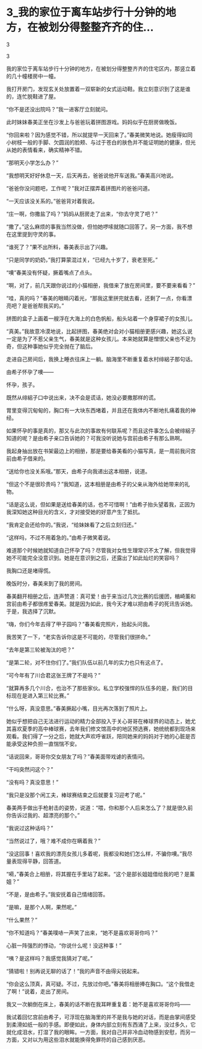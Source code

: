# 3_我的家位于离车站步行十分钟的地方，在被划分得整整齐齐的住...

3

3

我的家位于离车站步行十分钟的地方，在被划分得整整齐齐的住宅区内，那竖立着的几十幢楼房中一幢。

我打开房门，发现玄关处放置着一双崭新的女式运动鞋。我立刻意识到了这是谁的，连忙脱鞋进了屋。

“你不是还没出院吗？”我一进客厅立刻就问。

此时妹妹春美正坐在沙发上与爸爸玩着拼图游戏。妈妈似乎在厨房做晚饭。

“你回来啦？因为感觉不错，所以就提早一天回来了。”春美微笑地说。她瘦得如同小树枝一般的手脚、欠圆润的脸颊、与过于苍白的肤色并不能证明她的健康，但光从她的表情看来，确实精神不错。

“那明天小学怎么办？”

“我想明天好好休息一天，后天再去，爸爸说他开车送我。”春美高兴地说。

“爸爸你没问题吧，工作呢？”我对正摆弄着拼图片的爸爸问道。

“一天应该没关系的。”爸爸背对着我说。

“庄一啊，你撒盐了吗？”妈妈从厨房走了出来，“你去守灵了吧？”

“撒了。”这么麻烦的事我当然没做，但怕她啰嗦就随口回答了。另一方面，我不想在这里提到守灵的事。

“谁死了？”果不出所料，春美表示出了兴趣。

“只是同学的奶奶，”我打算蒙混过关，“已经九十岁了，衰老至死。”

“噢”春美没有怀疑，撅着嘴点了点头。

“啊，对了，前几天跟你说过的小猫相册，我借来了放在房间里，要不要来看看？”

“哇，真的吗？”春美的眼睛闪着光，“那我这里拼完就去看，还剩了一点，你看漂亮吧？是爸爸帮我买的。”

拼图的盒子上画着一艘浮在大海上的白色帆船，船头站着一个身穿裙子的女孩儿。

“真美。”我故意冷漠地说，比起拼图，春美绝对会对小猫相册更感兴趣，她这么说一定是为了不惹父亲生气，春美就是这种女孩儿。本来她就算是憎恨父亲也不足为奇，但这种事她似乎完全抛在了脑后。

走进自己房间后，我换上睡衣往床上一躺。脑海里不断重复着水村绯絽子那句话。

由希子怀孕了噢——

怀孕，孩子。

既然从绯絽子口中说出来，决不会是谎话，她没必要撒那样的谎。

胃里变得沉甸甸的，胸口有一大块东西堵着，并且还在我体内不断地扎痛着我的神经。

如果怀孕的事是真的，那又与此次的事故有何联系呢？而且这件事怎么会被绯絽子知道的呢？是由希子亲口告诉她的？可我没听说她与宫前由希子有那么熟啊。

我起身抽出放在书架最边上的相册，那是要给春美看的小猫写真，是一周前我问宫前由希子借来的。

“送给你也没关系哦。”那天，由希子向我递出这本相册，说道。

“但这个不是很珍贵吗？”我知道，这本相册是由希子的父亲从海外给她带来的礼物。

“话是这么说，但如果是送给春美的话，也不可惜啊！”由希子抬头望着我，正因为我深知她这种目光的含义，才对接受她的好意产生了抵抗。

“我肯定会还给你的。”我说，“给妹妹看了之后立刻归还。”

“这样吗，不过不用着急的。”由希子微笑着说。

难道那个时候她就知道自己怀孕了吗？尽管我对女性生理常识不太了解，但我觉得她不可能完全没意识到。她是在意识到之后，还露出了如此灿烂的笑容吗？

我胸口还是堵得慌。

晚饭时分，春美来到了我的房间。

春美翻开相册之后，连声赞道：真可爱！由于来当过几次比赛的后援团，楢崎薰和宫前由希子都很疼爱春美。就是因为如此，我今天才难以把由希子的死讯告诉她。于是，我选择了沉默。

“嗨，你们今年去得了甲子园吗？”春美看完照片，抬起头问我。

我苦笑了一下，“老实告诉你这是不可能的，尽管我们很拼命。”

“去年是第三轮被淘汰的吧？”

“是第二轮，对不住你们了。”我们队伍以前几年的实力也只有这点了。

“可今年有了川合君这张王牌了不是吗？”

“就算再多几个川合，也治不了那些家伙。私立学校强悍的队伍多的是，我们的目标现在是进入第三轮比赛。”

“什么呀，真没意思。”春美撅起小嘴，目光再次落到了照片上。

她似乎想把自己无法进行运动的精力全部投入于关心哥哥在棒球界的动态上，她尤其喜欢夏季的高中棒球赛，去年我们修文馆高中的地区预选赛，她统统都到现场来观看。我们得了一分之后，她就大声欢呼雀跃，陪同她来的妈妈对于她的心脏是否能承受这种负担一直惴惴不安。

“话说回来，哥哥你交女朋友了吗？”春美面带戏谑的表情问。

“干吗突然问这个？”

“没有吗？真没意思！”

“我只是没那个闲工夫，棒球赛结束之后就要复习迎考了呢。”

春美两手做出手枪射击的姿势，说道：“喂，你和那个人后来怎么了？就是很久前你告诉过我的、超漂亮的那个。”

“我说过这种话吗？”

“当然说过了，哦？难不成你在瞒着我？”

“没这回事！喜欢我的漂亮女孩儿多着呢，我都没和她们怎么样，不骗你噢。”我尽量表现得平静，回答道。

“嗬，”春美合上相册，将其握在手里站了起来。“这个是部长姐姐借给我的吧？是薰姐？”

“不是，是由希子。”我安抚着自己情绪回答。

“是嘛，是那个人啊，果然呢。”

“什么果然？”

“你不知道吗？”春美噗哧一声笑了出来，“她不是喜欢哥哥你吗？”

心脏一阵强烈的悸动，“你说什么呢！没这种事！”

“咦？是这样吗？我感觉我猜对了呢。”

“猜错啦！别再说无聊的话了！”我的声音不由得尖锐起来。

“你会这么顶真，真可疑。不过，先放过你吧。”春美将相册捧在胸口。“这个我借走了啊！”说着，走出了房间。

我又一次躺倒在床上，春美的话不断在我耳畔重复着：她不是喜欢哥哥你吗——

我试着回忆宫前由希子，可浮现在脑海里的并不是我与她的对话，而是由掌间感受到柔滑如纸一般的手感。即便如此，身体内部立刻有东西涌了上来，没过多久，它就化成泪水，打湿了我的眼眸。一方面，我对自己并非冷血动物感到安慰，而另一方面，又对以为用这些泪水就能换得免罪符的自己感到厌恶。